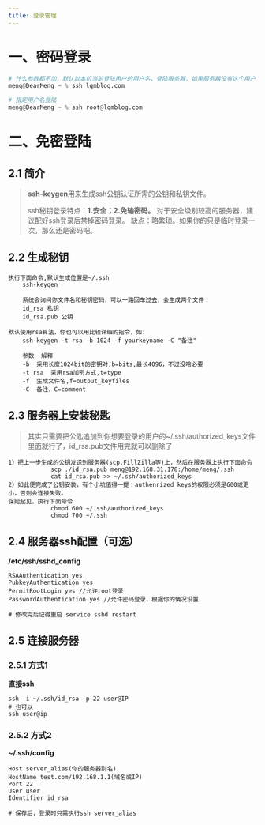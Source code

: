 ```yaml
---
title: 登录管理
---
```



# 一、密码登录

```python
# 什么参数都不加，默认以本机当前登陆用户的用户名，登陆服务器，如果服务器没有这个用户，那肯定会登陆失败的
meng@DearMeng ~ % ssh lqmblog.com

# 指定用户名登陆
meng@DearMeng ~ % ssh root@lqmblog.com
```

# 二、免密登陆

## 2.1 简介

> **ssh-keygen**用来生成ssh公钥认证所需的公钥和私钥文件。
>
> ssh秘钥登录特点：**1.安全；2.免输密码。**
> 对于安全级别较高的服务器，建议配好ssh登录后禁掉密码登录。
> 缺点：略繁琐。如果你的只是临时登录一次，那么还是密码吧。

## 2.2 生成秘钥

```shell
执行下面命令,默认生成位置是~/.ssh
    ssh-keygen 

    系统会询问你文件名和秘钥密码，可以一路回车过去，会生成两个文件：
    id_rsa 私钥
    id_rsa.pub 公钥

默认使用rsa算法，你也可以用比较详细的指令，如:
    ssh-keygen -t rsa -b 1024 -f yourkeyname -C "备注"

    参数	解释
    -b	采用长度1024bit的密钥对,b=bits,最长4096，不过没啥必要
    -t rsa	采用rsa加密方式,t=type
    -f	生成文件名,f=output_keyfiles
    -C	备注，C=comment
```

## 2.3 服务器上安装秘匙

> 其实只需要把公匙追加到你想要登录的用户的~/.ssh/authorized_keys文件里面就行了，id_rsa.pub文件用完就可以删除了

```shell
1）把上一步生成的公钥发送到服务器(scp,FillZilla等)上，然后在服务器上执行下面命令
			scp ./id_rsa.pub meng@192.168.31.178:/home/meng/.ssh
			cat id_rsa.pub >> ~/.ssh/authorized_keys
2）如此便完成了公钥安装，有个小坑值得一提：authenrized_keys的权限必须是600或更小，否则会连接失败。
保险起见，执行下面命令
			chmod 600 ~/.ssh/authorized_keys
			chmod 700 ~/.ssh
```

## 2.4 服务器ssh配置（可选）

**/etc/ssh/sshd_config**

```shell
RSAAuthentication yes
PubkeyAuthentication yes
PermitRootLogin yes //允许root登录
PasswordAuthentication yes //允许密码登录，根据你的情况设置

# 修改完后记得重启 service sshd restart
```

## 2.5 连接服务器

### 2.5.1 方式1

**直接ssh**

```shell
ssh -i ~/.ssh/id_rsa -p 22 user@IP
# 也可以
ssh user@ip
```

### 2.5.2 方式2

**~/.ssh/config**

```shell
Host server_alias(你的服务器别名)
HostName test.com/192.168.1.1(域名或IP)
Port 22
User user
Identifier id_rsa

# 保存后，登录时只需执行ssh server_alias